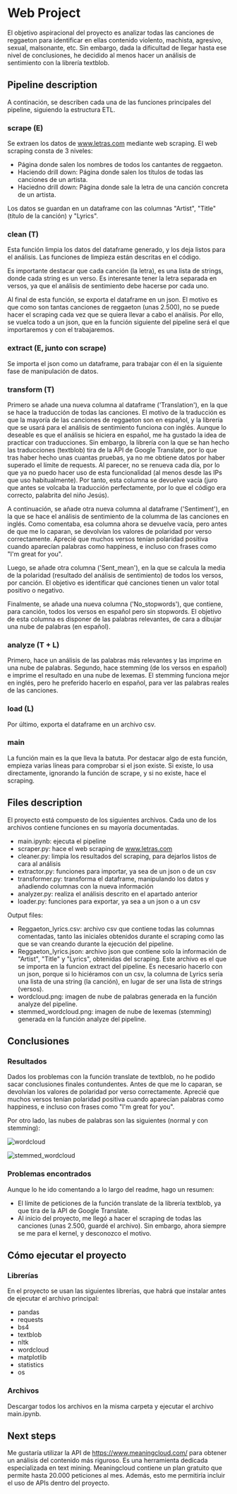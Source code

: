 # Web Project

El objetivo aspiracional del proyecto es analizar todas las canciones de reggaeton para identificar en ellas contenido violento, machista, agresivo, sexual, malsonante, etc. Sin embargo, dada la dificultad de llegar hasta ese nivel de conclusiones, he decidido al menos hacer un análisis de sentimiento con la librería textblob.



## Pipeline description

A continación, se describen cada una de las funciones principales del pipeline, siguiendo la estructura ETL.


### scrape (E)

Se extraen los datos de www.letras.com mediante web scraping. El web scraping consta de 3 niveles:
* Página donde salen los nombres de todos los cantantes de reggaeton.
* Haciendo drill down: Página donde salen los títulos de todas las canciones de un artista.
* Haciedno drill down: Página donde sale la letra de una canción concreta de un artista.

Los datos se guardan en un dataframe con las columnas "Artist", "Title" (título de la canción) y "Lyrics".


### clean (T)

Esta función limpia los datos del dataframe generado, y los deja listos para el análisis. Las funciones de limpieza están descritas en el código.

Es importante destacar que cada canción (la letra), es una lista de strings, donde cada string es un verso. Es interesante tener la letra separada en versos, ya que el análisis de sentimiento debe hacerse por cada uno.

Al final de esta función, se exporta el dataframe en un json. El motivo es que como son tantas canciones de reggaeton (unas 2.500), no se puede hacer el scraping cada vez que se quiera llevar a cabo el análisis. Por ello, se vuelca todo a un json, que en la función siguiente del pipeline será el que importaremos y con el trabajaremos.


### extract (E, junto con scrape)

Se importa el json como un dataframe, para trabajar con él en la siguiente fase de manipulación de datos.


### transform (T)

Primero se añade una nueva columna al dataframe ('Translation'), en la que se hace la traducción de todas las canciones. El motivo de la traducción es que la mayoría de las canciones de reggaeton son en español, y la librería que se usará para el análisis de sentimiento funciona con inglés. Aunque lo deseable es que el análisis se hiciera en español, me ha gustado la idea de practicar con traducciones. Sin embargo, la librería con la que se han hecho las traducciones (textblob) tira de la API de Google Translate, por lo que tras haber hecho unas cuantas pruebas, ya no me obtiene datos por haber superado el límite de requests. Al parecer, no se renueva cada día, por lo que ya no puedo hacer uso de esta funcionalidad (al menos desde las IPs que uso habitualmente). Por tanto, esta columna se devuelve vacía (juro que antes se volcaba la traducción perfectamente, por lo que el código era correcto, palabrita del niño Jesús).

A continuación, se añade otra nueva columna al dataframe ('Sentiment'), en la que se hace el análisis de sentimiento de la columma de las canciones en inglés. Como comentaba, esa columna ahora se devuelve vacía, pero antes de que me lo caparan, se devolvían los valores de polaridad por verso correctamente. Aprecié que muchos versos tenían polaridad positiva cuando aparecían palabras como happiness, e incluso con frases como "I'm great for you".

Luego, se añade otra columna ('Sent_mean'), en la que se calcula la media de la polaridad (resultado del análisis de sentimiento) de todos los versos, por canción. El objetivo es identificar qué canciones tienen un valor total positivo o negativo.

Finalmente, se añade una nueva columna ('No_stopwords'), que contiene, para canción, todos los versos en español pero sin stopwords. El objetivo de esta columna es disponer de las palabras relevantes, de cara a dibujar una nube de palabras (en español).


### analyze (T + L)

Primero, hace un análisis de las palabras más relevantes y las imprime en una nube de palabras.
Segundo, hace stemming (de los versos en español) e imprime el resultado en una nube de lexemas. El stemming funciona mejor en inglés, pero he preferido hacerlo en español, para ver las palabras reales de las canciones.


### load (L)

Por último, exporta el dataframe en un archivo csv.


### main

La función main es la que lleva la batuta.
Por destacar algo de esta función, empieza varias líneas para comprobar si el json existe. Si existe, lo usa directamente, ignorando la función de scrape, y si no existe, hace el scraping.



## Files description

El proyecto está compuesto de los siguientes archivos. Cada uno de los archivos contiene funciones en su mayoría documentadas.
* main.ipynb: ejecuta el pipeline
* scraper.py: hace el web scraping de www.letras.com
* cleaner.py: limpia los resultados del scraping, para dejarlos listos de cara al análisis
* extractor.py: funciones para importar, ya sea de un json o de un csv
* transformer.py: transforma el dataframe, manipulando los datos y añadiendo columnas con la nueva información
* analyzer.py: realiza el análisis descrito en el apartado anterior
* loader.py: funciones para exportar, ya sea a un json o a un csv

Output files:
* Reggaeton_lyrics.csv: archivo csv que contiene todas las columnas comentadas, tanto las iniciales obtenidos durante el scraping como las que se van creando durante la ejecución del pipeline.
* Reggaeton_lyrics.json: archivo json que contiene solo la información de "Artist", "Title" y "Lyrics", obtenidas del scraping. Este archivo es el que se importa en la funcion extract del pipeline. Es necesario hacerlo con un json, porque si lo hiciéramos con un csv, la columna de Lyrics sería una lista de una string (la canción), en lugar de ser una lista de strings (versos).
* wordcloud.png: imagen de nube de palabras generada en la función analyze del pipeline.
* stemmed_wordcloud.png: imagen de nube de lexemas (stemming) generada en la función analyze del pipeline.



## Conclusiones


### Resultados

Dados los problemas con la función translate de textblob, no he podido sacar conclusiones finales contundentes. Antes de que me lo caparan, se devolvían los valores de polaridad por verso correctamente. Aprecié que muchos versos tenían polaridad positiva cuando aparecían palabras como happiness, e incluso con frases como "I'm great for you".

Por otro lado, las nubes de palabras son las siguientes (normal y con stemming):

![wordcloud](wordcloud.png)

![stemmed_wordcloud](stemmed_wordcloud.png)


### Problemas encontrados

Aunque lo he ido comentando a lo largo del readme, hago un resumen:
* El límite de peticiones de la función translate de la librería textblob, ya que tira de la API de Google Translate.
* Al inicio del proyecto, me llegó a hacer el scraping de todas las canciones (unas 2.500, guardé el archivo). Sin embargo, ahora siempre se me para el kernel, y desconozco el motivo.



## Cómo ejecutar el proyecto


### Librerías

En el proyecto se usan las siguientes librerías, que habrá que instalar antes de ejecutar el archivo principal:
* pandas
* requests
* bs4
* textblob
* nltk
* wordcloud
* matplotlib
* statistics
* os


### Archivos

Descargar todos los archivos en la misma carpeta y ejecutar el archivo main.ipynb.



## Next steps

Me gustaría utilizar la API de https://www.meaningcloud.com/ para obtener un análisis del contenido más riguroso. Es una herramienta dedicada especializada en text mining. Meaningcloud contiene un plan gratuito que permite hasta 20.000 peticiones al mes. Además, esto me permitiría incluir el uso de APIs dentro del proyecto.
